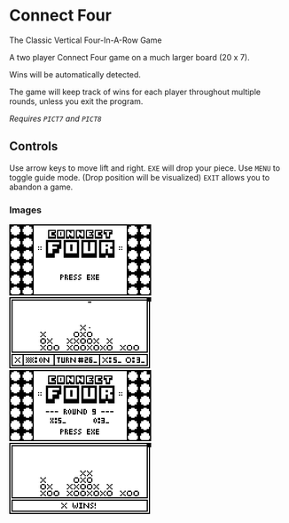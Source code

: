 # Connect Four

The Classic Vertical Four-In-A-Row Game

A two player Connect Four game on a much larger board (20 x 7).

Wins will be automatically detected.

The game will keep track of wins for each player throughout multiple rounds, unless you exit the program.

_Requires `PICT7` and `PICT8`_

## Controls

Use arrow keys to move lift and right. `EXE` will drop your piece.
Use `MENU` to toggle guide mode. (Drop position will be visualized) `EXIT` allows you to abandon a game.

### Images

<img style="width: 256px; image-rendering: pixelated;" src="../_images/img6.bmp">
<img style="width: 256px; image-rendering: pixelated;" src="../_images/img8.bmp">
<img style="width: 256px; image-rendering: pixelated;" src="../_images/img7.bmp">
<img style="width: 256px; image-rendering: pixelated;" src="../_images/img5.bmp">
